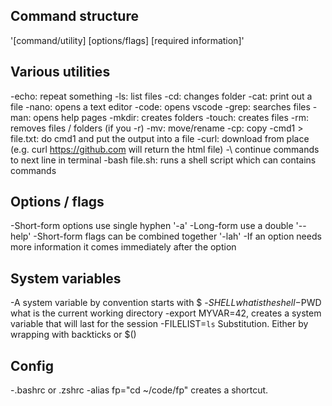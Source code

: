 ## Command structure

'[command/utility] [options/flags] [required information]'


## Various utilities

-echo: repeat something
-ls: list files
-cd: changes folder
-cat: print out a file
-nano: opens a text editor
-code: opens vscode
-grep: searches files
-man: opens help pages
-mkdir: creates folders
-touch: creates files
-rm: removes files / folders (if you -r)
-mv: move/rename
-cp: copy
-cmd1 > file.txt: do cmd1 and put the output into a file
-curl: download from place (e.g. curl https://github.com will return the html file)
-\ continue commands to next line in terminal
-bash file.sh: runs a shell script which can contains commands 

## Options / flags

-Short-form options use single hyphen '-a'
-Long-form use a double '--help'
-Short-form flags can be combined together '-lah'
-If an option needs more information it comes immediately after the option

## System variables

-A system variable by convention starts with $
-$SHELL what is the shell
-$PWD what is the current working directory
-export MYVAR=42, creates a system variable that will last for the session
-FILELIST=`ls` Substitution. Either by wrapping with backticks or $()

## Config

-.bashrc or .zshrc
-alias fp="cd ~/code/fp" creates a shortcut.
